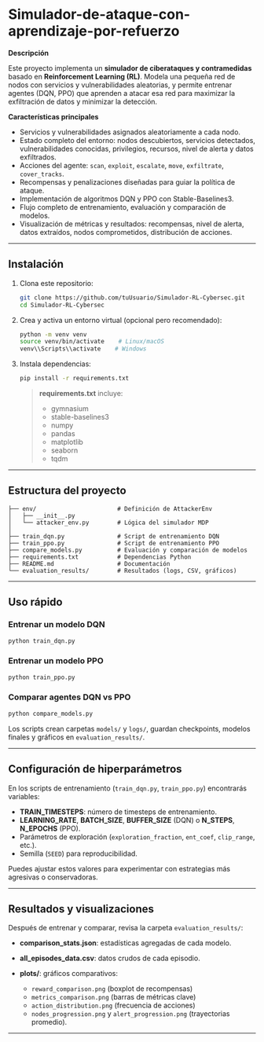 # Simulador-de-ataque-con-aprendizaje-por-refuerzo

**Descripción**

Este proyecto implementa un **simulador de ciberataques y contramedidas** basado en **Reinforcement Learning (RL)**. Modela una pequeña red de nodos con servicios y vulnerabilidades aleatorias, y permite entrenar agentes (DQN, PPO) que aprenden a atacar esa red para maximizar la exfiltración de datos y minimizar la detección.

**Características principales**

* Servicios y vulnerabilidades asignados aleatoriamente a cada nodo.
* Estado completo del entorno: nodos descubiertos, servicios detectados, vulnerabilidades conocidas, privilegios, recursos, nivel de alerta y datos exfiltrados.
* Acciones del agente: `scan`, `exploit`, `escalate`, `move`, `exfiltrate`, `cover_tracks`.
* Recompensas y penalizaciones diseñadas para guiar la política de ataque.
* Implementación de algoritmos DQN y PPO con Stable-Baselines3.
* Flujo completo de entrenamiento, evaluación y comparación de modelos.
* Visualización de métricas y resultados: recompensas, nivel de alerta, datos extraídos, nodos comprometidos, distribución de acciones.

---

## Instalación

1. Clona este repositorio:

   ```bash
   git clone https://github.com/tuUsuario/Simulador-RL-Cybersec.git
   cd Simulador-RL-Cybersec
   ```

2. Crea y activa un entorno virtual (opcional pero recomendado):

   ```bash
   python -m venv venv
   source venv/bin/activate    # Linux/macOS
   venv\\Scripts\\activate    # Windows
   ```

3. Instala dependencias:

   ```bash
   pip install -r requirements.txt
   ```

   > **requirements.txt** incluye:
   >
   > * gymnasium
   > * stable-baselines3
   > * numpy
   > * pandas
   > * matplotlib
   > * seaborn
   > * tqdm

---

## Estructura del proyecto

```text
├── env/                       # Definición de AttackerEnv
│   ├── __init__.py
│   └── attacker_env.py        # Lógica del simulador MDP
│
├── train_dqn.py               # Script de entrenamiento DQN
├── train_ppo.py               # Script de entrenamiento PPO
├── compare_models.py          # Evaluación y comparación de modelos
├── requirements.txt           # Dependencias Python
├── README.md                  # Documentación
└── evaluation_results/        # Resultados (logs, CSV, gráficos)
```

---

## Uso rápido

### Entrenar un modelo DQN

```bash
python train_dqn.py
```

### Entrenar un modelo PPO

```bash
python train_ppo.py
```

### Comparar agentes DQN vs PPO

```bash
python compare_models.py
```

Los scripts crean carpetas `models/` y `logs/`, guardan checkpoints, modelos finales y gráficos en `evaluation_results/`.

---

## Configuración de hiperparámetros

En los scripts de entrenamiento (`train_dqn.py`, `train_ppo.py`) encontrarás variables:

* **TRAIN\_TIMESTEPS**: número de timesteps de entrenamiento.
* **LEARNING\_RATE**, **BATCH\_SIZE**, **BUFFER\_SIZE** (DQN) o **N\_STEPS**, **N\_EPOCHS** (PPO).
* Parámetros de exploración (`exploration_fraction`, `ent_coef`, `clip_range`, etc.).
* Semilla (`SEED`) para reproducibilidad.

Puedes ajustar estos valores para experimentar con estrategias más agresivas o conservadoras.

---

## Resultados y visualizaciones

Después de entrenar y comparar, revisa la carpeta `evaluation_results/`:

* **comparison\_stats.json**: estadísticas agregadas de cada modelo.
* **all\_episodes\_data.csv**: datos crudos de cada episodio.
* **plots/**: gráficos comparativos:

  * `reward_comparison.png` (boxplot de recompensas)
  * `metrics_comparison.png` (barras de métricas clave)
  * `action_distribution.png` (frecuencia de acciones)
  * `nodes_progression.png` y `alert_progression.png` (trayectorias promedio).

---
